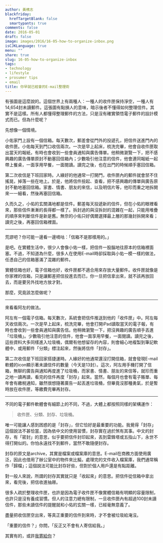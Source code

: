 ```yaml
---
author: 黃樵志
blackfriday:
  hrefTargetBlank: false
  smartypants: true
comments: false
date: 2016-05-01
draft: false
image: images/2016/16-05-how-to-organize-inbox.png
isCJKLanguage: true
menu: ""
share: true
slug: 16-05-how-to-organize-inbox
tags:
- technology
- lifestyle
- prosumer tips
- email
title: 你早就已經會的E-mail整理術
---
```


有張圖是這麼說的。這個世界上有兩種人：一種人的收件匣保持淨空，一種人有14,654封未讀郵件。這張圖有點損人的意味，暗示後者不懂得如何整理信件。其實不是這樣。所有人都懂得整理郵件的方法，只是沒有確實領悟電子郵件的設計模式而已。但為什麼呢？

<!--more-->

先想像一個情境。

小佑家門上設有一個信箱。每天數次，郵差會從門外的投遞孔，把信件送進門內的收件匣。小佑每天到門口收信兩次。一次是早上起床，梳洗完畢，他會自收件匣取出當天的報紙，有時也會收到一些會員通知與廣告傳單。他稍微瀏覽一下，把不感興趣的廣告傳單原封不動塞回信箱內；少數吸引他注意的信件，他會連同報紙一起帶上餐桌，一面享用早餐，一面閱讀。讀完之後，也在出門的時候順手塞回信箱。

第二次收信是下班回家時。人緣好的他通常一打開門，收件匣內的郵件就會禁不住搖晃，掉落一些在地上。於是，他將信件撿起、查看，把不感興趣的傳單與廣告原封不動地塞回信箱。家書、情書、朋友的來信，以及明信片等，他珍而重之地拆開來一一細看，然後再塞回信箱。

久而久之，小佑的玄關滿地都是信件。郵差每天投遞新的信件，但在小佑的眼裡看來，那些信件漸漸的長得都一樣了。拆封過的與沒拆封的混雜在一起，只能用堆疊的順序來判斷信件是新是舊。無奈的小佑只好偶爾選擇最上層的那幾封拆開來看；讀完之後，再塞回信箱裡面。

------

荒謬吧？你可能一邊看一邊嘀咕：「信箱不是那樣用的。」

是吧。在實體生活中，很少人會像小佑一樣，把信件一股腦地往原本的信箱裡面塞。不過，不知道為什麼，很多人在使用E-mail時卻採取與小佑一模一樣的做法，任憑自己的信箱塞滿了混雜的郵件。

實體信箱也好，電子信箱也好，收件匣都不適合用來存放大量郵件。收件匣就像是你家裡的信箱，只是讓郵差把信投進去而已，你一旦把信拿出來，就不該再放回去，而是要另外找地方放才對。

那麼，究竟該怎麼做呢？

------

來看看阿左的做法。

阿左有一個電子信箱。每天數次，系統會把信件推送到他的「收件匣」中。阿左每天收信兩次。一次是早上起床，梳洗完畢，他會打開iPad讀取當天的電子報，有時也會收到一些會員通知與廣告信。他稍微瀏覽一下，把沒興趣的廣告順手丟進「垃圾桶」。少數吸引他注意的信件，他會一面享用早餐，一面閱讀。讀完之後，這些資料大多同樣進入垃圾桶，偶爾有他想留存的內容，則會細心地複製到筆記軟體中，或用郵件「分類」標注起來，然後將信件「封存」。

第二次收信是下班回家搭捷運時。人緣好的他通常還沒打開信箱，就會發現E-mail軟體的icon顯示著未讀信件的數量（今天是13封）。這次，阿左用手機打開了信箱，無聊的廣告與通知再度進了垃圾桶，而家書、情書、朋友的來信等，就珍而重之地一讀再讀，看完的信件再度「封存」起來。當然，每個月也會有電子賬單、每年會有繳稅通知，雖然很想隨著廣告一起丟進垃圾桶，但畢竟沒那種勇氣，於是暫時放在收件匣，等繳費完畢再封存。

------

不同的電子郵件軟體會有細節上的不同，不過，大體上都按照同樣的架構運作：

> 收件匣、分類、封存、垃圾桶。

唯一可能讓人感到困惑的是「封存」，但它恰好是最重要的功能。我覺得「封存」這個說法不甚恰當，因為依中文的使用習慣，封存實在過於煞有其事。中文的封存，有「密封」的意思，似乎要把信件封印起來，丟到雷鋒塔或五指山下，永世不得打開似的。你怕永遠找不到郵件，當然不敢隨便封存。

封存的原文是archive，其實是檔案或檔案庫的意思。E-mail在商務方面使用廣泛，因此也借用了辦公室中的物件來比擬。處理完的文件收入檔案庫，我們通常稱作「歸檔」；這個說法可能比封存好些，但對於個人用戶還是有點距離。

對一般人來說，所謂的封存其實就只是「收起來」的意思。把信件從信箱中拿出來，看完後，把信收進抽屜。

很多人疏於整理收件匣，也許是因為電子收件匣不像實體信箱有明顯的容量限制，也許只是沒有養成習慣。但人的注意力總有限制，一旦收件匣內有超過100封未讀信件，那些未讀信件的提醒就和小佑的玄關一樣，已經毫無意義了。

盡量把收信匣空出來，等真正重要的信件到來時，才不會被垃圾給淹沒。

「重要的信件？」你問，「反正又不會有人寄信給我。」

其實有的，或許[我寄給你](https://eepurl.com/cL7-kT)？
